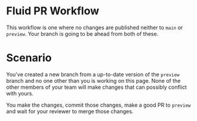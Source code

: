 # Fluid PR Workflow

This workflow is one where no changes are published neither to `main` or `preview`.
Your branch is going to be ahead from both of these.

# Scenario

You've created a new branch from a up-to-date version of the `preview` branch
and no one other than you is working on this page. None of the other members of your team
will make changes that can possibly conflict with yours.

You make the changes, commit those changes, make a good PR to `preview` and wait for your
reviewer to merge those changes.
